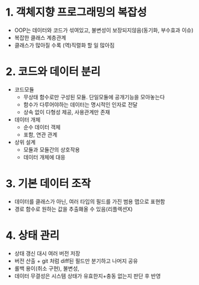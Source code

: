 # 1. 객체지향 프로그래밍의 복잡성
- OOP는 데이터와 코드가 섞여있고, 불변성이 보장되지않음(동기화, 부수효과 이슈)
- 복잡한 클래스 계층관계
- 클래스가 많아질 수록 (역)직렬화 할 일 많아짐


# 2. 코드와 데이터 분리
- 코드모듈
  - 무상태 함수로만 구성된 모듈. 단일모듈에 공개기능을 모아놓는다 
  - 함수가 다루어야하는 데이터는 명시적인 인자로 전달
  - 상속 없이 다형성 제공, 사용관계만 존재
- 데이터 개체
  - 순수 데이터 객체
  - 포함, 연관 관계
- 상위 설계
  - 모듈과 모듈간의 상호작용
  - 데이터 개체에 대응


# 3. 기본 데이터 조작
- 데이터를 클래스가 아닌, 여러 타입의 필드를 가진 범용 맵으로 표현함
- 경로 함수로 원하는 값을 추출홰올 수 있음(리플렉션X)


# 4. 상태 관리
- 상태 갱신 대시 여러 버전 저장
- 버전 산출 + git 처럼 diff된 필드만 분기하고 나머지 공유
- 롤백 용이(취소 구현), 불변성,
- 데이터 무결성은 시스템 상태가 유효한지+충동 없는지 판단 후 반영 
